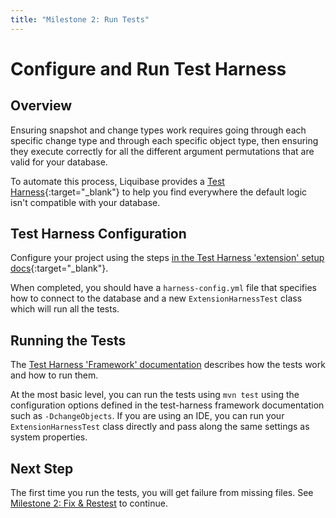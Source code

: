 ```yaml
---
title: "Milestone 2: Run Tests"
---
```


# Configure and Run Test Harness

## Overview

Ensuring snapshot and change types work requires going through each specific change type and through each specific object type, then ensuring they execute correctly for all the different argument permutations that are valid for your database.

To automate this process, Liquibase provides a [Test Harness](https://github.com/liquibase/liquibase-test-harness){:target="_blank"} to help you find everywhere the default logic isn't compatible with your database.

## Test Harness Configuration

Configure your project using the steps [in the Test Harness 'extension' setup docs](https://github.com/liquibase/liquibase-test-harness/blob/main/README.extensions.md){:target="_blank"}. 

When completed, you should have a `harness-config.yml` file that specifies how to connect to the database and a new `ExtensionHarnessTest` class which will run all the tests.

## Running the Tests

The [Test Harness 'Framework' documentation](https://github.com/liquibase/liquibase-test-harness#framework) describes how the tests work and how to run them.

At the most basic level, you can run the tests using `mvn test` using the configuration options defined in the test-harness framework documentation such as `-DchangeObjects`. 
If you are using an IDE, you can run your `ExtensionHarnessTest` class directly and pass along the same settings as system properties.

## Next Step

The first time you run the tests, you will get failure from missing files. See [Milestone 2: Fix & Restest](../milestone2-step2) to continue.